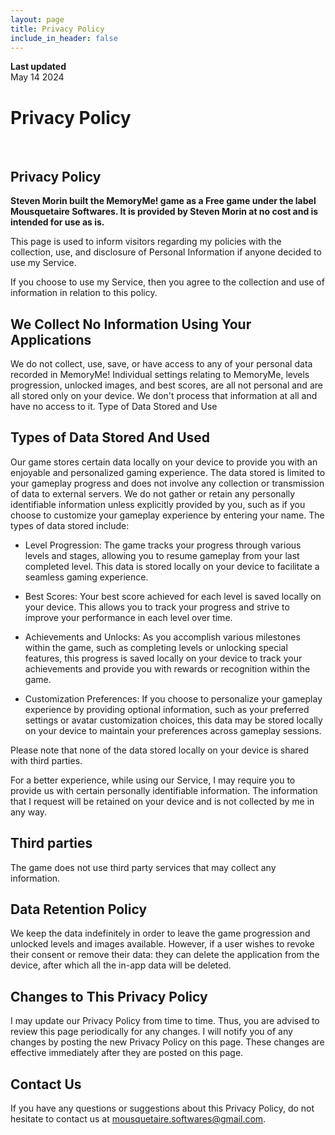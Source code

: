 ```yaml
---
layout: page
title: Privacy Policy
include_in_header: false
---
```


**Last updated**  
May 14 2024

# Privacy Policy

<br>

## Privacy Policy

**Steven Morin built the MemoryMe! game as a Free game under the label Mousquetaire Softwares. It is provided by Steven Morin at no cost and is intended for use as is.**

This page is used to inform visitors regarding my policies with the collection, use, and disclosure of Personal Information if anyone decided to use my Service.

If you choose to use my Service, then you agree to the collection and use of information in relation to this policy.


## We Collect No Information Using Your Applications

We do not collect, use, save, or have access to any of your personal data recorded in MemoryMe! Individual settings relating to MemoryMe, levels progression, unlocked images, and best scores, are all not personal and are all stored only on your device. We don't process that information at all and have no access to it.
Type of Data Stored and Use

## Types of Data Stored And Used 

Our game stores certain data locally on your device to provide you with an enjoyable and personalized gaming experience. The data stored is limited to your gameplay progress and does not involve any collection or transmission of data to external servers. We do not gather or retain any personally identifiable information unless explicitly provided by you, such as if you choose to customize your gameplay experience by entering your name. The types of data stored include:

- Level Progression: The game tracks your progress through various levels and stages, allowing you to resume gameplay from your last completed level. This data is stored locally on your device to facilitate a seamless gaming experience.

- Best Scores: Your best score achieved for each level is saved locally on your device. This allows you to track your progress and strive to improve your performance in each level over time.

- Achievements and Unlocks: As you accomplish various milestones within the game, such as completing levels or unlocking special features, this progress is saved locally on your device to track your achievements and provide you with rewards or recognition within the game.

- Customization Preferences: If you choose to personalize your gameplay experience by providing optional information, such as your preferred settings or avatar customization choices, this data may be stored locally on your device to maintain your preferences across gameplay sessions.

Please note that none of the data stored locally on your device is shared with third parties.

For a better experience, while using our Service, I may require you to provide us with certain personally identifiable information. The information that I request will be retained on your device and is not collected by me in any way.

## Third parties

The game does not use third party services that may collect any information.


## Data Retention Policy

We keep the data indefinitely in order to leave the game progression and unlocked levels and images available. However, if a user wishes to revoke their consent or remove their data: they can delete the application from the device, after which all the in-app data will be deleted.

## Changes to This Privacy Policy

I may update our Privacy Policy from time to time. Thus, you are advised to review this page periodically for any changes. I will notify you of any changes by posting the new Privacy Policy on this page. These changes are effective immediately after they are posted on this page.

## Contact Us

If you have any questions or suggestions about this Privacy Policy, do not hesitate to contact us at mousquetaire.softwares@gmail.com.
